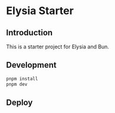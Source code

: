 # Elysia Starter

## Introduction

This is a starter project for Elysia and Bun. 

## Development

```bash
pnpm install
pnpm dev
```

## Deploy

